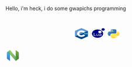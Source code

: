 
Hello, i'm heck, i do some gwapichs programming

  ##

<div style="text-align: center;"><br>
  <img align="center" alt="..." height="30" width="40" src="https://raw.githubusercontent.com/devicons/devicon/master/icons/cplusplus/cplusplus-original.svg">
  <img align="center" alt="..." height="30" width="40" src="https://raw.githubusercontent.com/devicons/devicon/master/icons/lua/lua-original.svg">
  <img align="center" alt="..." height="30" width="40" src="https://raw.githubusercontent.com/devicons/devicon/master/icons/python/python-original.svg">
</div>
  
  ##
 
<div> 
  <img align="center" alt="..." height="30" width="40" src="https://raw.githubusercontent.com/devicons/devicon/master/icons/neovim/neovim-original.svg">
</div>
